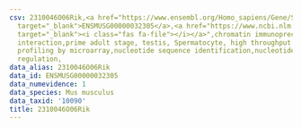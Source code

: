 ```yaml
---
csv: 2310046O06Rik,<a href="https://www.ensembl.org/Homo_sapiens/Gene/Summary?db=core;g=ENSMUSG00000032305"
  target="_blank">ENSMUSG00000032305</a>,<a href="https://www.ncbi.nlm.nih.gov/pubmed/23834426"
  target="_blank"><i class="fas fa-file"></i></a>",chromatin immunoprecipitation assay,direct
  interaction,prime adult stage, testis, Spermatocyte, high throughput transcription
  profiling by microarray,nucleotide sequence identification,nucleotide sequence identification,transcriptional
  regulation,
data_alias: 2310046O06Rik
data_id: ENSMUSG00000032305
data_numevidence: 1
data_species: Mus musculus
data_taxid: '10090'
title: 2310046O06Rik
---
```

